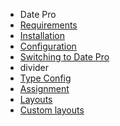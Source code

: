 - Date Pro
- [Requirements](DatePro/requirements.md)
- [Installation](DatePro/installation.md) 
- [Configuration](DatePro/configuration.md) 
- [Switching to Date Pro](DatePro/switching_to_pro.md)
- divider
- [Type Config](DatePro/type_config.md)
- [Assignment](DatePro/assignment.md)
- [Layouts](DatePro/layouts.md)
- [Custom layouts](DatePro/custom_layouts.md)